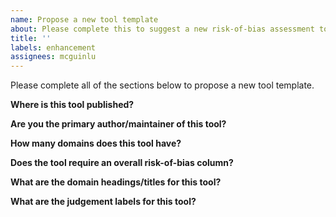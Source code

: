```yaml
---
name: Propose a new tool template
about: Please complete this to suggest a new risk-of-bias assessment tool template for robvis
title: ''
labels: enhancement
assignees: mcguinlu
---
```


Please complete all of the sections below to propose a new tool template.

**Where is this tool published?**
<!-- Please provide a citation, including a DOI -->

**Are you the primary author/maintainer of this tool?**
<!-- Please provide a citation, including a DOI -->

**How many domains does this tool have?**
<!-- For example, the RoB 2.0 tool has 5 domains -->

**Does the tool require an overall risk-of-bias column?**

**What are the domain headings/titles for this tool?**
<!-- Please detail the title of each domain here. For example, the following are the titles of the RoB 2.0 tool domains:  
  D1: Bias arising from the randomization process.  
  D2: Bias due to deviations from intended intervention.  
  D3: Bias due to missing outcome data.  
  D4: Bias in measurement of the outcome.  
  D5: Bias in selection of the reported result.  
-->

**What are the judgement labels for this tool?**
<!-- What are the risk-of-bias judgement labels? For example, the labels for the RoB 2.0 tool are "Low", "Some concerns", "High"-->

